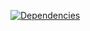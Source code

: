 [![Dependencies](https://img.shields.io/librariesio/release/npm/@yesmaintenance/scripts?label=Dependencies&logo=dependabot&color=black&logoColor=white&labelColor=black&logoWidth=15)][workflows/dependabot.yml]

[workflows/dependabot.yml]:
	https://github.com/YesMaintenance/npm/blob/main/.github/workflows/dependabot.yml
